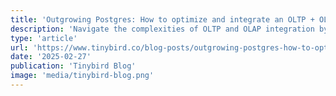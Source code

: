 ```yaml
---
title: 'Outgrowing Postgres: How to optimize and integrate an OLTP + OLAP stack'
description: 'Navigate the complexities of OLTP and OLAP integration by choosing simple, scalable data movement patterns that reduce infrastructure overhead and keep your focus on building great products for users.'
type: 'article'
url: 'https://www.tinybird.co/blog-posts/outgrowing-postgres-how-to-optimize-and-integrate-an-oltp-olap-stack'
date: '2025-02-27'
publication: 'Tinybird Blog'
image: 'media/tinybird-blog.png'
---
```

